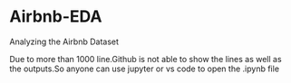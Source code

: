 # Airbnb-EDA
Analyzing the Airbnb Dataset


Due to more than 1000 line.Github is not able to show the lines as well as the outputs.So anyone can use jupyter or vs code to open the .ipynb file

